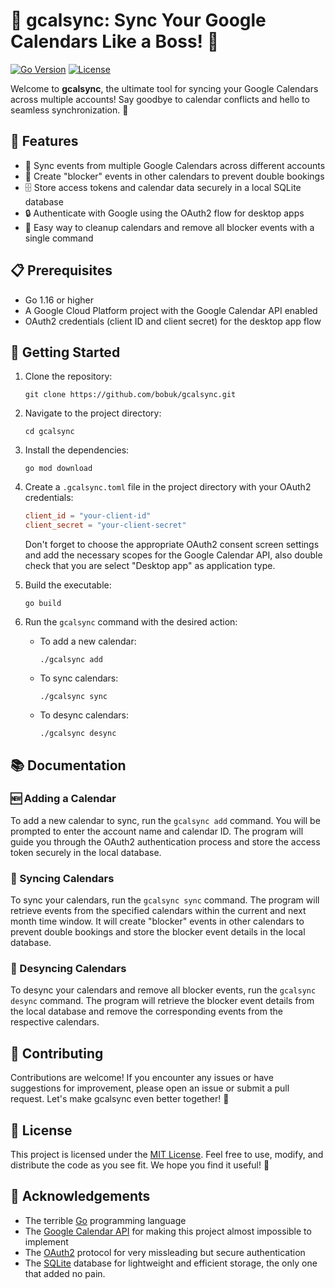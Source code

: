 # 📆 gcalsync: Sync Your Google Calendars Like a Boss! 🚀

[![Go Version](https://img.shields.io/badge/go-1.16+-00ADD8?style=flat-square&logo=go)](https://golang.org/)
[![License](https://img.shields.io/badge/license-MIT-0969da?style=flat-square&logo=opensource)](https://opensource.org/licenses/MIT)

Welcome to **gcalsync**, the ultimate tool for syncing your Google Calendars across multiple accounts!
Say goodbye to calendar conflicts and hello to seamless synchronization. 🎉

## 🌟 Features

-   🔄 Sync events from multiple Google Calendars across different accounts
-   🚫 Create "blocker" events in other calendars to prevent double bookings
-   🗄️ Store access tokens and calendar data securely in a local SQLite database
-   🔒 Authenticate with Google using the OAuth2 flow for desktop apps
-   🧹 Easy way to cleanup calendars and remove all blocker events with a single command

## 📋 Prerequisites

-   Go 1.16 or higher
-   A Google Cloud Platform project with the Google Calendar API enabled
-   OAuth2 credentials (client ID and client secret) for the desktop app flow

## 🚀 Getting Started

1. Clone the repository:

    ```
    git clone https://github.com/bobuk/gcalsync.git
    ```

2. Navigate to the project directory:

    ```
    cd gcalsync
    ```

3. Install the dependencies:

    ```
    go mod download
    ```

4. Create a `.gcalsync.toml` file in the project directory with your OAuth2 credentials:

    ```toml
    client_id = "your-client-id"
    client_secret = "your-client-secret"
    ```

    Don't forget to choose the appropriate OAuth2 consent screen settings and add the necessary scopes for the Google Calendar API, also double check that you are select "Desktop app" as application type.

5. Build the executable:

    ```
    go build
    ```

6. Run the `gcalsync` command with the desired action:
    - To add a new calendar:
        ```
        ./gcalsync add
        ```
    - To sync calendars:
        ```
        ./gcalsync sync
        ```
    - To desync calendars:
        ```
        ./gcalsync desync
        ```

## 📚 Documentation

### 🆕 Adding a Calendar

To add a new calendar to sync, run the `gcalsync add` command. You will be prompted to enter the account name and calendar ID. The program will guide you through the OAuth2 authentication process and store the access token securely in the local database.

### 🔄 Syncing Calendars

To sync your calendars, run the `gcalsync sync` command. The program will retrieve events from the specified calendars within the current and next month time window. It will create "blocker" events in other calendars to prevent double bookings and store the blocker event details in the local database.

### 🧹 Desyncing Calendars

To desync your calendars and remove all blocker events, run the `gcalsync desync` command. The program will retrieve the blocker event details from the local database and remove the corresponding events from the respective calendars.

## 🤝 Contributing

Contributions are welcome! If you encounter any issues or have suggestions for improvement, please open an issue or submit a pull request. Let's make gcalsync even better together! 💪

## 📄 License

This project is licensed under the [MIT License](https://opensource.org/licenses/MIT). Feel free to use, modify, and distribute the code as you see fit. We hope you find it useful! 🌟

## 🙏 Acknowledgements

-   The terrible [Go](https://golang.org/) programming language
-   The [Google Calendar API](https://developers.google.com/calendar) for making this project almost impossible to implement
-   The [OAuth2](https://oauth.net/2/) protocol for very missleading but secure authentication
-   The [SQLite](https://www.sqlite.org/) database for lightweight and efficient storage, the only one that added no pain.
